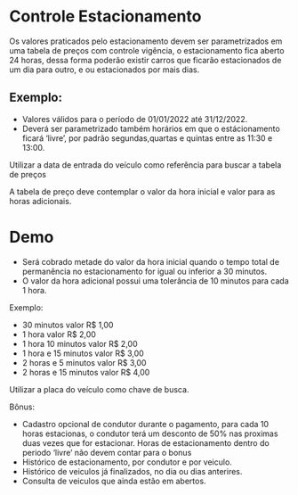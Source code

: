 # Controle Estacionamento

Os valores praticados pelo estacionamento devem ser parametrizados em uma tabela de
preços com controle vigência, o estacionamento fica aberto 24 horas, dessa forma poderão 
existir carros que ficarão estacionados de um dia para outro, e ou estacionados por mais 
dias. 

## Exemplo: 
- Valores válidos para o período de 01/01/2022 até 31/12/2022.
- Deverá ser parametrizado também horários em que o estácionamento ficará ‘livre’, por padrão 
segundas,quartas e quintas entre as 11:30 e 13:00.

Utilizar a data de entrada do veículo como referência para buscar a tabela de preços

A tabela de preço deve contemplar o valor da hora inicial e valor para as horas adicionais.

# Demo
- Será cobrado metade do valor da hora inicial quando o tempo total de permanência no
estacionamento for igual ou inferior a 30 minutos.
- O valor da hora adicional possui uma tolerância de 10 minutos para cada 1 hora.

Exemplo:
- 30 minutos valor R$ 1,00
- 1 hora valor R$ 2,00
- 1 hora 10 minutos valor R$ 2,00
- 1 hora e 15 minutos valor R$ 3,00
- 2 horas e 5 minutos valor R$ 3,00
- 2 horas e 15 minutos valor R$ 4,00

Utilizar a placa do veículo como chave de busca.

Bônus:
- Cadastro opcional de condutor durante o pagamento, para cada 10 horas estacionas, o 
condutor terá um desconto de 50% nas proximas duas vezes que for estacionar. Horas 
de estacionamento dentro do periodo ‘livre’ não devem contar para o bonus
- Histórico de estacionamento, por condutor e por veiculo.
- Histórico de veiculos já finalizados, no dia ou dias anterires.
- Consulta de veiculos que ainda estão em abertos.
